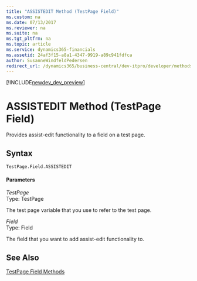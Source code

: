 ```yaml
---
title: "ASSISTEDIT Method (TestPage Field)"
ms.custom: na
ms.date: 07/13/2017
ms.reviewer: na
ms.suite: na
ms.tgt_pltfrm: na
ms.topic: article
ms.service: dynamics365-financials
ms.assetid: 24af3f15-a8a1-4347-9919-a89c941fdfca
author: SusanneWindfeldPedersen
redirect_url: /dynamics365/business-central/dev-itpro/developer/methods/devenv-al-method-reference
---
```


[!INCLUDE[newdev_dev_preview](../includes/newdev_dev_preview.md)]

# ASSISTEDIT Method (TestPage Field)
Provides assist-edit functionality to a field on a test page.  
  
## Syntax  
  
```  
TestPage.Field.ASSISTEDIT  
```  
  
#### Parameters  
 *TestPage*  
 Type: TestPage  
  
 The test page variable that you use to refer to the test page.  
  
 *Field*  
 Type: Field  
  
 The field that you want to add assist-edit functionality to.  
  
## See Also  
 [TestPage Field Methods](devenv-TestPage-Field-Methods.md)